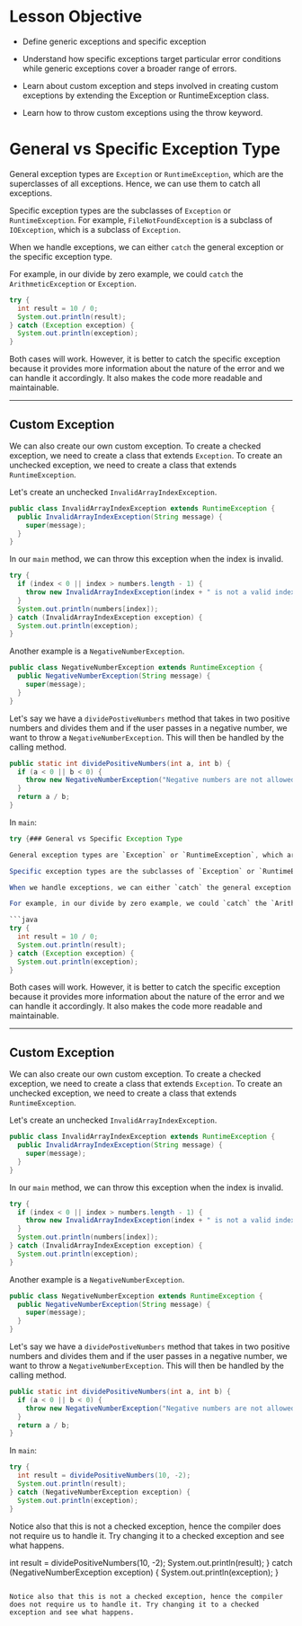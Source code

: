 # Lesson Objective

- Define generic exceptions and specific exception

- Understand how specific exceptions target particular error conditions while generic exceptions cover a broader range of errors.

-  Learn about custom exception and steps involved in creating custom exceptions by extending the Exception or RuntimeException class.

- Learn how to throw custom exceptions using the throw keyword.


# General vs Specific Exception Type

General exception types are `Exception` or `RuntimeException`, which are the superclasses of all exceptions. Hence, we can use them to catch all exceptions.

Specific exception types are the subclasses of `Exception` or `RuntimeException`. For example, `FileNotFoundException` is a subclass of `IOException`, which is a subclass of `Exception`.

When we handle exceptions, we can either `catch` the general exception or the specific exception type.

For example, in our divide by zero example, we could `catch` the `ArithmeticException` or `Exception`.

```java
try {
  int result = 10 / 0;
  System.out.println(result);
} catch (Exception exception) {
  System.out.println(exception);
}
```

Both cases will work. However, it is better to catch the specific exception because it provides more information about the nature of the error and we can handle it accordingly. It also makes the code more readable and maintainable.

---

##  Custom Exception

We can also create our own custom exception. To create a checked exception, we need to create a class that extends `Exception`. To create an unchecked exception, we need to create a class that extends `RuntimeException`.

Let's create an unchecked `InvalidArrayIndexException`.

```java
public class InvalidArrayIndexException extends RuntimeException {
  public InvalidArrayIndexException(String message) {
    super(message);
  }
}
```

In our `main` method, we can throw this exception when the index is invalid.

```java
try {
  if (index < 0 || index > numbers.length - 1) {
    throw new InvalidArrayIndexException(index + " is not a valid index!");
  }
  System.out.println(numbers[index]);
} catch (InvalidArrayIndexException exception) {
  System.out.println(exception);
}
```

Another example is a `NegativeNumberException`.

```java
public class NegativeNumberException extends RuntimeException {
  public NegativeNumberException(String message) {
    super(message);
  }
}
```

Let's say we have a `dividePostiveNumbers` method that takes in two positive numbers and divides them and if the user passes in a negative number, we want to throw a `NegativeNumberException`. This will then be handled by the calling method.

```java
public static int dividePositiveNumbers(int a, int b) {
  if (a < 0 || b < 0) {
    throw new NegativeNumberException("Negative numbers are not allowed.");
  }
  return a / b;
}
```

In `main`:

```java
try {### General vs Specific Exception Type

General exception types are `Exception` or `RuntimeException`, which are the superclasses of all exceptions. Hence, we can use them to catch all exceptions.

Specific exception types are the subclasses of `Exception` or `RuntimeException`. For example, `FileNotFoundException` is a subclass of `IOException`, which is a subclass of `Exception`.

When we handle exceptions, we can either `catch` the general exception or the specific exception type.

For example, in our divide by zero example, we could `catch` the `ArithmeticException` or `Exception`.

```java
try {
  int result = 10 / 0;
  System.out.println(result);
} catch (Exception exception) {
  System.out.println(exception);
}
```

Both cases will work. However, it is better to catch the specific exception because it provides more information about the nature of the error and we can handle it accordingly. It also makes the code more readable and maintainable.

---

## Custom Exception

We can also create our own custom exception. To create a checked exception, we need to create a class that extends `Exception`. To create an unchecked exception, we need to create a class that extends `RuntimeException`.

Let's create an unchecked `InvalidArrayIndexException`.

```java
public class InvalidArrayIndexException extends RuntimeException {
  public InvalidArrayIndexException(String message) {
    super(message);
  }
}
```

In our `main` method, we can throw this exception when the index is invalid.

```java
try {
  if (index < 0 || index > numbers.length - 1) {
    throw new InvalidArrayIndexException(index + " is not a valid index!");
  }
  System.out.println(numbers[index]);
} catch (InvalidArrayIndexException exception) {
  System.out.println(exception);
}
```

Another example is a `NegativeNumberException`.

```java
public class NegativeNumberException extends RuntimeException {
  public NegativeNumberException(String message) {
    super(message);
  }
}
```

Let's say we have a `dividePostiveNumbers` method that takes in two positive numbers and divides them and if the user passes in a negative number, we want to throw a `NegativeNumberException`. This will then be handled by the calling method.

```java
public static int dividePositiveNumbers(int a, int b) {
  if (a < 0 || b < 0) {
    throw new NegativeNumberException("Negative numbers are not allowed.");
  }
  return a / b;
}
```

In `main`:

```java
try {
  int result = dividePositiveNumbers(10, -2);
  System.out.println(result);
} catch (NegativeNumberException exception) {
  System.out.println(exception);
}
```

Notice also that this is not a checked exception, hence the compiler does not require us to handle it. Try changing it to a checked exception and see what happens.

  int result = dividePositiveNumbers(10, -2);
  System.out.println(result);
} catch (NegativeNumberException exception) {
  System.out.println(exception);
}
```

Notice also that this is not a checked exception, hence the compiler does not require us to handle it. Try changing it to a checked exception and see what happens.
